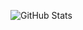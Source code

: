 ![GitHub Stats](https://github-readme-stats.vercel.app/api?username=xshin404&count_private=true&show_icons=true&include_all_commits=true&theme=material-palenight)

